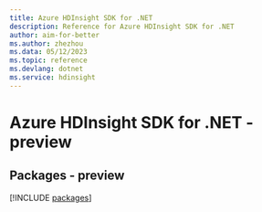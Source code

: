 ```yaml
---
title: Azure HDInsight SDK for .NET
description: Reference for Azure HDInsight SDK for .NET
author: aim-for-better
ms.author: zhezhou
ms.data: 05/12/2023
ms.topic: reference
ms.devlang: dotnet
ms.service: hdinsight
---
```

# Azure HDInsight SDK for .NET - preview
## Packages - preview
[!INCLUDE [packages](hdinsight-index.md)]
